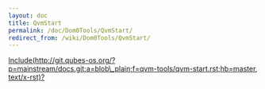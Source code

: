 ```yaml
---
layout: doc
title: QvmStart
permalink: /doc/Dom0Tools/QvmStart/
redirect_from: /wiki/Dom0Tools/QvmStart/
---
```


[Include(http://git.qubes-os.org/?p=mainstream/docs.git;a=blob\_plain;f=qvm-tools/qvm-start.rst;hb=master, text/x-rst)?](/doc/Dom0Tools/Include(http%3A/git.qubes-os.org?p=mainstream/docs.git;a=blob_plain;f=qvm-tools/qvm-start.rst;hb=master,%20text/x-rst))
